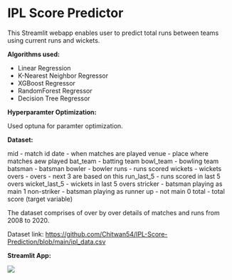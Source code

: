 # IPL Score Predictor

This Streamlit webapp enables user to predict total runs between teams using current runs and wickets.

**Algorithms used:**

* Linear Regression
* K-Nearest Neighbor Regressor 
* XGBoost Regressor
* RandomForest Regressor
* Decision Tree Regressor

**Hyperparamter Optimization:**

Used optuna for paramter optimization.

**Dataset:**

mid - match id
date - when matches are played
venue - place where matches aew played
bat_team - batting team
bowl_team - bowling team
batsman - batsman
bowler - bowler
runs - runs scored
wickets - wickets
overs - overs - next 3 are based on this
run_last_5 - runs scored in last 5 overs
wicket_last_5 - wickets in last 5 overs
stricker - batsman playing as main 1
non-striker - batsman playing as runner up - not main 0
total - total score (target variable)

The dataset comprises of over by over details of matches and runs from 2008 to 2020.

Dataset link: https://github.com/Chitwan54/IPL-Score-Prediction/blob/main/ipl_data.csv

**Streamlit App:**

![](https://github.com/zep-analytics/IPLScorePredictor/blob/main/streamlit_app/ipl_score_predictor.gif)
